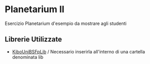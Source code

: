 # Planetarium II

Esercizio Planetarium d'esempio da mostrare agli studenti

## Librerie Utilizzate

- [KiboUniBSFpLib](https://github.com/AlessandroMuscio/KiboUniBSFpLib) / Necessario inserirla all'interno di una cartella denominata lib
